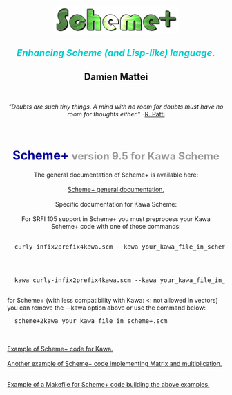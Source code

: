 <body>
  <p>
      <br>
  </p>
  <div align="center">
    <br>
  </div>
  <div align="center"><img moz-do-not-send="true" src="Scheme+io_fichiers/Scheme+.png" title="by Damien MATTEI"
        alt="Scheme+" width="290" height="65"></div>
    <h2 style="text-align: center;"><span style="color: #00cccc;"><i>Enhancing
          Scheme (and Lisp-like) language. </i></span></h2>
    <h2 style=" text-align: center;">Damien Mattei<br>
    </h2>
    <p style="text-align: center;"><i><br>
      </i></p>
    <p style="text-align: center;"><i>"Doubts are such tiny things. A mind with
        no room for doubts must have no room for thoughts either."</i> -<a href="https://www.ics.uci.edu/%7Epattis/"
        target="_blank">R. Patti</a></p>
    <p style="text-align: center;"><br>
    </p>
    <h1 style="text-align: center;"><b><span style="color: #000099;">Scheme+</span></b><b><span
          style="color: #999999;"> <font size="+2">version 9.5 for Kawa Scheme<br>
          </font></span></b></h1>
    <p style="text-align: center;">
	The general documentation of Scheme+ is available here:<br>
  <br>
    <a
  href="https://github.com/damien-mattei/Scheme-PLUS-for-Guile/blob/main/README.md">Scheme+
  general documentation.</a>
  <br>
  <br>
  Specific documentation for Kawa Scheme:
  <br>
  <br>
  For SRFI 105 support in Scheme+ you must preprocess your Kawa
  Scheme+ code with one of  those commands:<br>
  <br>
  <pre>
  curly-infix2prefix4kawa.scm --kawa your_kawa_file_in_scheme+.scm | tr -d '|' > your_kawa_file_in_scheme.scm
  </pre>
  <br>
  <pre>
  kawa curly-infix2prefix4kawa.scm --kawa your_kawa_file_in_scheme+.scm | tr -d '|' > your_kawa_file_in_scheme.scm
  </pre>
  
  for Scheme+ (with less compatibility with Kawa: <: not allowed in
  vectors) you can remove the --kawa option above or use the command below:
  <pre>
  scheme+2kawa your_kawa_file_in_scheme+.scm
</pre>
<br>
<br>
    <a
  href="https://github.com/damien-mattei/AI_Deep_Learning/blob/main/exo_retropropagationNhidden_layers_matrix_v2_by_vectors4kawa%2B.scm">Example
  of Scheme+ code for Kawa.</a>
  <br>
  <br>
   <a
  href="https://github.com/damien-mattei/AI_Deep_Learning/blob/main/kawa/matrix%2B.scm">Another
   example
  of Scheme+ code implementing Matrix and multiplication.</a>
  <br>
  <br>
  
  <a
  href="https://github.com/damien-mattei/AI_Deep_Learning/blob/main/Makefile.Kawa">Example
  of a Makefile for Scheme+ code building the above examples.</a>

  <br>
  </body>


